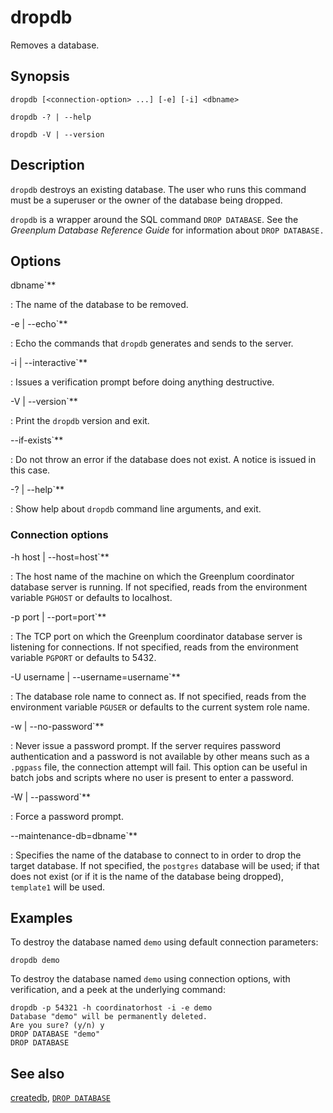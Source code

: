 # dropdb

Removes a database.

## Synopsis

```shell
dropdb [<connection-option> ...] [-e] [-i] <dbname>

dropdb -? | --help

dropdb -V | --version
```

## Description

`dropdb` destroys an existing database. The user who runs this command must be a superuser or the owner of the database being dropped.

`dropdb` is a wrapper around the SQL command `DROP DATABASE`. See the *Greenplum Database Reference Guide* for information about `DROP DATABASE.`

## Options

dbname`**

:   The name of the database to be removed.

-e | --echo`**

:   Echo the commands that `dropdb` generates and sends to the server.

-i | --interactive`**

:   Issues a verification prompt before doing anything destructive.

-V | --version`**

:   Print the `dropdb` version and exit.

--if-exists`**

:   Do not throw an error if the database does not exist. A notice is issued in this case.

-? | --help`**

:   Show help about `dropdb` command line arguments, and exit.

### Connection options

-h host | --host=host`**

:   The host name of the machine on which the Greenplum coordinator database server is running. If not specified, reads from the environment variable `PGHOST` or defaults to localhost.

-p port | --port=port`**

:   The TCP port on which the Greenplum coordinator database server is listening for connections. If not specified, reads from the environment variable `PGPORT` or defaults to 5432.

-U username | --username=username`**

:   The database role name to connect as. If not specified, reads from the environment variable `PGUSER` or defaults to the current system role name.

-w | --no-password`**

:   Never issue a password prompt. If the server requires password authentication and a password is not available by other means such as a `.pgpass` file, the connection attempt will fail. This option can be useful in batch jobs and scripts where no user is present to enter a password.

-W | --password`**

:   Force a password prompt.

--maintenance-db=dbname`**

:   Specifies the name of the database to connect to in order to drop the target database. If not specified, the `postgres` database will be used; if that does not exist (or if it is the name of the database being dropped), `template1` will be used.

## Examples

To destroy the database named `demo` using default connection parameters:

```shell
dropdb demo
```

To destroy the database named `demo` using connection options, with verification, and a peek at the underlying command:

```shell
dropdb -p 54321 -h coordinatorhost -i -e demo
Database "demo" will be permanently deleted.
Are you sure? (y/n) y
DROP DATABASE "demo"
DROP DATABASE
```

## See also

[createdb](/docs/system-utilities/createdb.md), [`DROP DATABASE`](/docs/sql-stmts/sql-stmt-drop-database.md)
